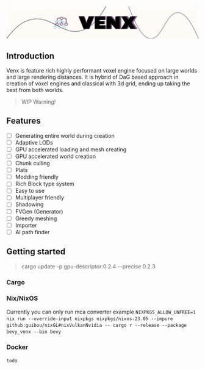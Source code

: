 <img src="assets/venx-splash.png" alt="Venx" />

## Introduction
Venx is feature rich highly performant voxel engine focused on large worlds and large rendering distances. It is hybrid of DaG based approach in creation of voxel engines and classical with 3d grid, ending up taking the best from both worlds.

> WIP Warning!
## Features
- [ ] Generating entire world during creation
- [ ] Adaptive LODs
- [ ] GPU accelerated loading and mesh creating
- [ ] GPU accelerated world creation
- [ ] Chunk culling
- [ ] Plats
- [ ] Modding friendly
- [ ] Rich Block type system
- [ ] Easy to use
- [ ] Multiplayer friendly
- [ ] Shadowing
- [ ] FVGen (Generator)
- [ ] Greedy meshing
- [ ] Importer
- [ ] AI path finder
## Getting started
> cargo update -p gpu-descriptor:0.2.4 --precise 0.2.3

### Cargo
### Nix/NixOS
Currently you can only run mca converter example 
`NIXPKGS_ALLOW_UNFREE=1 nix run --override-input nixpkgs nixpkgs/nixos-23.05 --impure github:guibou/nixGL#nixVulkanNvidia -- cargo r --release --package bevy_venx --bin bevy`

### Docker
`todo`